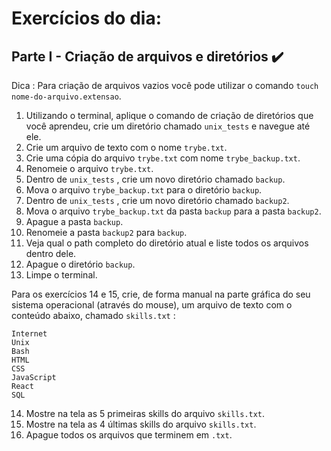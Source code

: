 # Exercícios do dia:

## Parte I - Criação de arquivos e diretórios :heavy_check_mark:

Dica : Para criação de arquivos vazios você pode utilizar o comando `touch nome-do-arquivo.extensao`.

  1. Utilizando o terminal, aplique o comando de criação de diretórios que você aprendeu, crie um diretório chamado `unix_tests` e navegue até ele.
  2. Crie um arquivo de texto com o nome `trybe.txt`.
  3. Crie uma cópia do arquivo `trybe.txt` com nome `trybe_backup.txt`.
  4. Renomeie o arquivo `trybe.txt`.
  5. Dentro de `unix_tests` , crie um novo diretório chamado `backup`.
  6. Mova o arquivo `trybe_backup.txt` para o diretório `backup`.
  7. Dentro de `unix_tests` , crie um novo diretório chamado `backup2`.
  8. Mova o arquivo `trybe_backup.txt` da pasta `backup` para a pasta `backup2`.
  9. Apague a pasta `backup`.
  10. Renomeie a pasta `backup2` para `backup`.
  11. Veja qual o path completo do diretório atual e liste todos os arquivos dentro dele.
  12. Apague o diretório `backup`.
  13. Limpe o terminal.

Para os exercícios 14 e 15, crie, de forma manual na parte gráfica do seu sistema operacional (através do mouse), um arquivo de texto com o conteúdo abaixo, chamado `skills.txt` :

```
Internet
Unix
Bash
HTML
CSS
JavaScript
React
SQL
```
  14. Mostre na tela as 5 primeiras skills do arquivo `skills.txt`.
  15. Mostre na tela as 4 últimas skills do arquivo `skills.txt`.
  16. Apague todos os arquivos que terminem em `.txt`.
